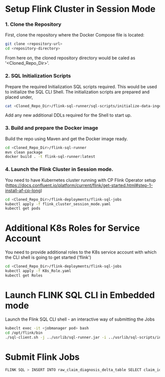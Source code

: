 # Setup Flink Cluster in Session Mode
### 1. Clone the Repository

First, clone the repository where the Docker Compose file is located:

```bash
git clone <repository-url>
cd <repository-directory>
```
From here on, the cloned repository directory would be caled as '<Cloned_Repo_Dir>'.

### 2. SQL Initialization Scripts

Prepare the required Initialization SQL scripts required. This would be used to initialize the SQL CLI Shell.
The initialization scripts are prepared and placed under,

```bash
cat <Cloned_Repo_Dir>/flink-sql-runner/sql-scripts/initialize-data-ingestion-to-adls.sql
```
Add any new additional DDLs required for the Shell to start up.

### 3. Build and prepare the Docker image

Build the repo using Maven and get the Docker image ready.

```bash
cd <Cloned_Repo_Dir>/flink-sql-runner
mvn clean package
docker build . -t flink-sql-runner:latest
```

### 4. Launch the Flink Cluster in Session mode.

You need to have Kubernetes cluster running with CP Flink Operator setup (https://docs.confluent.io/platform/current/flink/get-started.html#step-1-install-af-cp-long)

```bash
cd <Cloned_Repo_Dir>/flink-deployments/flink-sql-jobs
kubectl apply -f flink_cluster_session_mode.yaml
kubectl get pods
```

# Additional K8s Roles for Service Account

You need to provide additional roles to the K8s service account with which the CLI shell is going to get started ('flink')

```bash
cd <Cloned_Repo_Dir>/flink-deployments/flink-sql-jobs
kubectl apply -f K8s_Role.yaml
kubectl get Roles
```

# Launch FLINK SQL CLI in Embedded mode

Launch the Flink SQL CLI shell - an interactive way of submitting the Jobs

```bash
kubeclt exec -it <jobmanager pod> bash
cd /opt/flink/bin
./sql-client.sh -j ../usrlib/sql-runner.jar -i ../usrlib/sql-scripts/initialize-data-ingestion-to-adls.sql
```

# Submit Flink Jobs

```bash
FLINK SQL > INSERT INTO raw_claim_diagnosis_delta_table SELECT claim_id, member_id, diagnosis_code, diagnosis_description, diagnosis_date, lab_results, event_time FROM input_claim_diagnosis;
```
